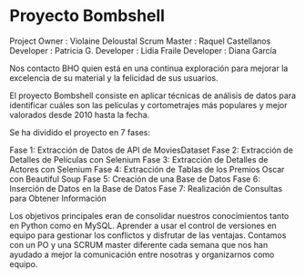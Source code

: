 # Proyecto Bombshell

Project Owner : Violaine Deloustal
Scrum Master : Raquel Castellanos
Developer : Patricia G.
Developer : Lidia Fraile
Developer : Diana García

Nos contacto BHO quien está en una continua exploración para mejorar la excelencia de su material y la felicidad de sus usuarios.

El proyecto Bombshell consiste en aplicar técnicas de análisis de datos para identificar cuáles son las películas y cortometrajes más populares y mejor valorados desde 2010 hasta la fecha. 

Se ha dividido el proyecto en 7 fases:

Fase 1: Extracción de Datos de API de MoviesDataset
Fase 2: Extracción de Detalles de Películas con Selenium
Fase 3: Extracción de Detalles de Actores con Selenium
Fase 4: Extracción de Tablas de los Premios Oscar con Beautiful Soup
Fase 5: Creación de una Base de Datos
Fase 6: Inserción de Datos en la Base de Datos
Fase 7: Realización de Consultas para Obtener Información

Los objetivos principales eran de consolidar nuestros conocimientos tanto en Python como en MySQL. Aprender a usar el control de versiones en equipo para gestionar los conflictos y disfrutar de las ventajas. Contamos con un PO y una SCRUM master diferente cada semana que nos han ayudado a mejor la comunicación entre nosotras y organizarnos como equipo.
